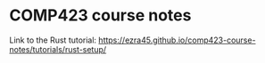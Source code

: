 # COMP423 course notes

Link to the Rust tutorial: https://ezra45.github.io/comp423-course-notes/tutorials/rust-setup/